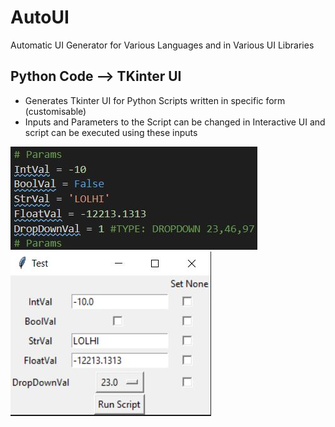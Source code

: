 # AutoUI
 Automatic UI Generator for Various Languages and in Various UI Libraries

## Python Code --> TKinter UI
   - Generates Tkinter UI for Python Scripts written in specific form (customisable)
   - Inputs and Parameters to the Script can be changed in Interactive UI and script can be executed using these inputs
   
   ![Params](https://github.com/KausikN/AutoUI/blob/master/Images/Params.jpg)
   ![UI](https://github.com/KausikN/AutoUI/blob/master/Images/UI.jpg)
